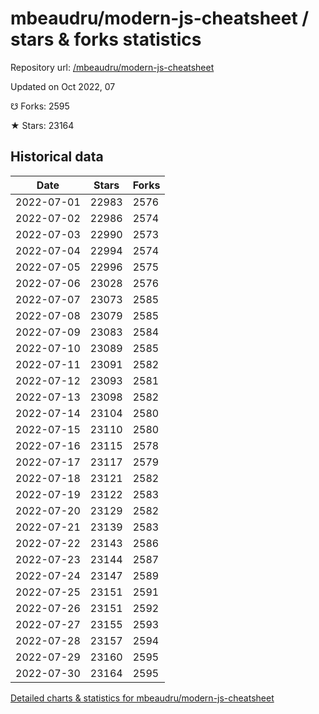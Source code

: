 # mbeaudru/modern-js-cheatsheet / stars & forks statistics

Repository url: [/mbeaudru/modern-js-cheatsheet](https://github.com/mbeaudru/modern-js-cheatsheet)

Updated on Oct 2022, 07

☋ Forks: 2595

★ Stars: 23164

## Historical data
| Date | Stars | Forks |
|------|-------|-------|
| 2022-07-01 | 22983 | 2576 | 
| 2022-07-02 | 22986 | 2574 | 
| 2022-07-03 | 22990 | 2573 | 
| 2022-07-04 | 22994 | 2574 | 
| 2022-07-05 | 22996 | 2575 | 
| 2022-07-06 | 23028 | 2576 | 
| 2022-07-07 | 23073 | 2585 | 
| 2022-07-08 | 23079 | 2585 | 
| 2022-07-09 | 23083 | 2584 | 
| 2022-07-10 | 23089 | 2585 | 
| 2022-07-11 | 23091 | 2582 | 
| 2022-07-12 | 23093 | 2581 | 
| 2022-07-13 | 23098 | 2582 | 
| 2022-07-14 | 23104 | 2580 | 
| 2022-07-15 | 23110 | 2580 | 
| 2022-07-16 | 23115 | 2578 | 
| 2022-07-17 | 23117 | 2579 | 
| 2022-07-18 | 23121 | 2582 | 
| 2022-07-19 | 23122 | 2583 | 
| 2022-07-20 | 23129 | 2582 | 
| 2022-07-21 | 23139 | 2583 | 
| 2022-07-22 | 23143 | 2586 | 
| 2022-07-23 | 23144 | 2587 | 
| 2022-07-24 | 23147 | 2589 | 
| 2022-07-25 | 23151 | 2591 | 
| 2022-07-26 | 23151 | 2592 | 
| 2022-07-27 | 23155 | 2593 | 
| 2022-07-28 | 23157 | 2594 | 
| 2022-07-29 | 23160 | 2595 | 
| 2022-07-30 | 23164 | 2595 | 


[Detailed charts & statistics for mbeaudru/modern-js-cheatsheet](https://reviewgithub.com/rep/mbeaudru/modern-js-cheatsheet)
